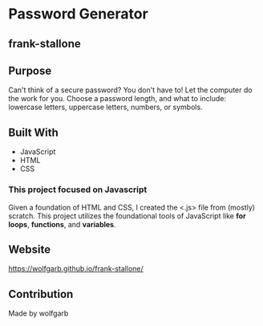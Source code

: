 # Password Generator

## frank-stallone

## Purpose
Can't think of a secure password? You don't have to! Let the computer do the work for you. Choose a password length, and what to include: lowercase letters, uppercase letters, numbers, or symbols.



## Built With
* JavaScript
* HTML
* CSS

### This project focused on Javascript 
Given a foundation of HTML and CSS, I created the <.js> file from (mostly) scratch. This project utilizes the foundational tools of JavaScript like <b>for loops</b>, <b>functions</b>, and <b>variables</b>. 

## Website
https://wolfgarb.github.io/frank-stallone/

## Contribution
Made by wolfgarb
